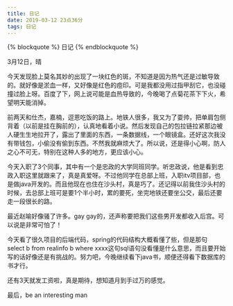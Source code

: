 ```yaml
---
title: 日记
date: 2019-03-12 23点36分
tags: 日记
---
```

{% blockquote %}
日记
{% endblockquote %}
<!-- more -->
3月12日，晴

今天发现脸上莫名其妙的出现了一块红色的斑，不知道是因为热气还是过敏导致的。就好像是淤血一样，又好像是红色的痘印。可是我都没用过指甲刮它，也没碰撞过脸上呀。百度了下，网上说可能是血热导致的，今晚喝了点菊花茶下下火，希望明天能消掉。

前两天和仕杰，嘉楠，逗恩吃饭的路上。地铁人很多，我又为了耍帅，把单肩包侧背着（以前是挂在胸前的），认真地看着小说。然后发现自己的包拉链拉紧那边被人硬生生地拉开了，露出了里面的东西，一条数据线，一个眼镜盒。还好这次我没有带钱包，小偷没有偷到东西。不然我就麻烦大了。所以说，还是得小心啊，防人之心不可无，特别在这种人多的地方，更应该小心。

今天入职了3个同事，其中有一个是忠政的大学同班同学。听忠政说，他是看到忠政入职这里就跟来了，真是真爱呀。不过他同学在总部上班，入职itv项目部，也是做java开发的。而且他现在也住在沙头村，真是巧了。还记得以前我住沙头村的时候，去总部上班可是要1个半小时，累的要死，坐完地铁还要坐公交，最后还要走一段很长的路。

最近赵喻好像骚了许多。gay gay的，还声称要把我们这些男开发都收入后宫。可以说是非常可怕了！

今天看了很久项目的后端代码，spring的代码结构大概看懂了些，但是那句 select b from realinfo b where xxxx这句sql语句没看懂是什么意思，而且要开始写的话好像还是有挑战的。努力吧，今晚继续看下java书，顺便还得看下数据库的书才行。

还有3天就发工资啦，真是期待，想知道月到手过万的感觉。

最后，be an interesting man
